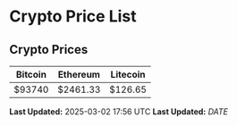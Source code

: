 # Crypto Price List

## Crypto Prices
| Bitcoin | Ethereum | Litecoin |
| ------- | -------- | -------- |
| $93740 | $2461.33 | $126.65 |
**Last Updated:** 2025-03-02 17:56 UTC
**Last Updated:** $DATE$
